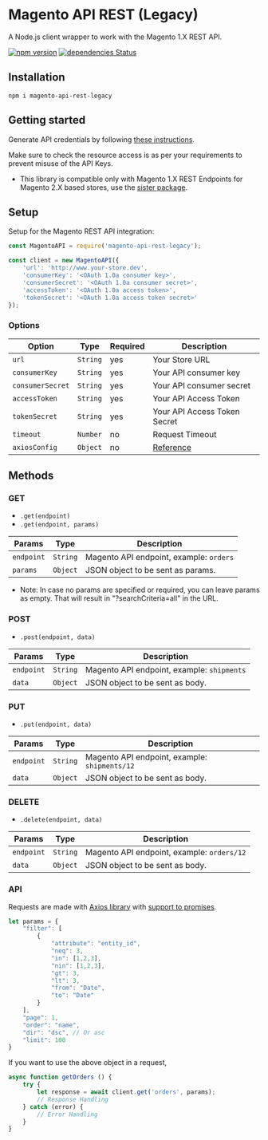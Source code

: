 # Magento API REST (Legacy)

A Node.js client wrapper to work with the Magento 1.X REST API.

[![npm version](https://badge.fury.io/js/magento-api-rest.svg)](https://www.npmjs.com/package/magento-api-rest-legacy)
[![dependencies Status](https://david-dm.org/aadityachakravarty/magento-api-rest-legacy/status.svg)](https://david-dm.org/aadityachakravarty/magento-api-rest-legacy)

## Installation

```
npm i magento-api-rest-legacy
```

## Getting started

Generate API credentials by following [these instructions](https://devdocs.magento.com/guides/m1x/api/rest/introduction.html).

Make sure to check the resource access is as per your requirements to prevent misuse of the API Keys.

* This library is compatible only with Magento 1.X REST Endpoints for Magento 2.X based stores, use the [sister package](https://www.npmjs.com/package/magento-api-rest).

## Setup

Setup for the Magento REST API integration:

```js
const MagentoAPI = require('magento-api-rest-legacy');

const client = new MagentoAPI({
    'url': 'http://www.your-store.dev',
    'consumerKey': '<OAuth 1.0a consumer key>',
    'consumerSecret': '<OAuth 1.0a consumer secret>',
    'accessToken': '<OAuth 1.0a access token>',
    'tokenSecret': '<OAuth 1.0a access token secret>'
});
```

### Options

| Option              | Type      | Required | Description                                                |
|---------------------|-----------|----------| -----------------------------------------------------------|
| `url`               | `String`  | yes      | Your Store URL                                             |
| `consumerKey`       | `String`  | yes      | Your API consumer key                                      |
| `consumerSecret`    | `String`  | yes      | Your API consumer secret                                   |
| `accessToken`       | `String`  | yes      | Your API Access Token                                      |
| `tokenSecret`       | `String`  | yes      | Your API Access Token Secret                               |
| `timeout`           | `Number`  | no       | Request Timeout                                            |
| `axiosConfig`       | `Object`  | no       | [Reference](https://github.com/axios/axios#request-config) |

## Methods

### GET

- `.get(endpoint)`
- `.get(endpoint, params)`

| Params     | Type     | Description                                                   |
|------------|----------|---------------------------------------------------------------|
| `endpoint` | `String` | Magento API endpoint, example: `orders`                       |
| `params`   | `Object` | JSON object to be sent as params.                             |

* Note: In case no params are specified or required, you can leave params as empty. 
That will result in "?searchCriteria=all" in the URL. 

### POST

- `.post(endpoint, data)`

| Params     | Type     | Description                                                 |
|------------|----------|-------------------------------------------------------------|
| `endpoint` | `String` | Magento API endpoint, example: `shipments`                  |
| `data`     | `Object` | JSON object to be sent as body.                             |

### PUT

- `.put(endpoint, data)`

| Params     | Type     | Description                                                 |
|------------|----------|-------------------------------------------------------------|
| `endpoint` | `String` | Magento API endpoint, example: `shipments/12`               |
| `data`     | `Object` | JSON object to be sent as body.                             |

### DELETE

- `.delete(endpoint, data)`

| Params     | Type     | Description                                                     |
|------------|----------|-----------------------------------------------------------------|
| `endpoint` | `String` | Magento API endpoint, example: `orders/12`                      |
| `data`     | `Object` | JSON object to be sent as body.                                 |

### API

Requests are made with [Axios library](https://github.com/axios/axios) with [support to promises](https://github.com/axios/axios#promises).

```js
let params = {
    "filter": [
        {
            "attribute": "entity_id",
            "neq": 3,
            "in": [1,2,3],
            "nin": [1,2,3],
            "gt": 3,
            "lt": 3,
            "from": "Date",
            "to": "Date"
        }
    ],
    "page": 1,
    "order": "name",
    "dir": "dsc", // Or asc
    "limit": 100
}
```

If you want to use the above object in a request,
```js
async function getOrders () {
    try {
        let response = await client.get('orders', params);
        // Response Handling
    } catch (error) {
        // Error Handling
    }
}
```